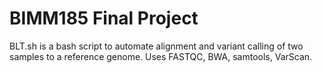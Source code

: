 # BIMM185 Final Project

BLT.sh is a bash script to automate alignment and variant calling of two samples to a reference genome. 
Uses FASTQC, BWA, samtools, VarScan.
